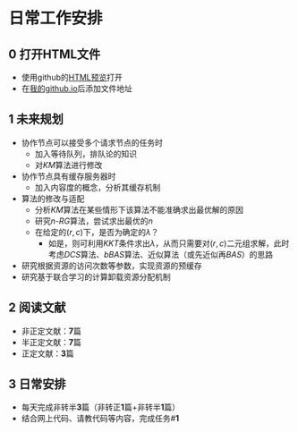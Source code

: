 # 日常工作安排

## 0 打开HTML文件
- 使用github的[HTML预览](http://htmlpreview.github.io/)打开
- 在[我的github.io](https://amanehayashi.github.io/Labs/)后添加文件地址

## 1 未来规划
- 协作节点可以接受多个请求节点的任务时
  - 加入等待队列，排队论的知识
  - 对*KM*算法进行修改
- 协作节点具有缓存服务器时
  - 加入内容度的概念，分析其缓存机制
- 算法的修改与适配
  - 分析*KM*算法在某些情形下该算法不能准确求出最优解的原因
  - 研究*n-RG*算法，尝试求出最优的*n*
  - 在给定的$(r,c)$下，是否为确定的$\lambda$？
    - 如是，则可利用*KKT*条件求出$\lambda$，从而只需要对$(r,c)$二元组求解，此时考虑*DCS*算法、*bBAS*算法、近似算法（或先近似再*BAS*）的思路
- 研究根据资源的访问次数等参数，实现资源的预缓存
- 研究基于联合学习的计算卸载资源分配机制

## 2 阅读文献
- 非正定文献：**7**篇
- 半正定文献：**7**篇
- 正定文献：**3**篇

## 3 日常安排
- 每天完成非转半**3**篇（非转正**1**篇+非转半**1**篇）
- 结合网上代码、请教代码等内容，完成任务#**1**

